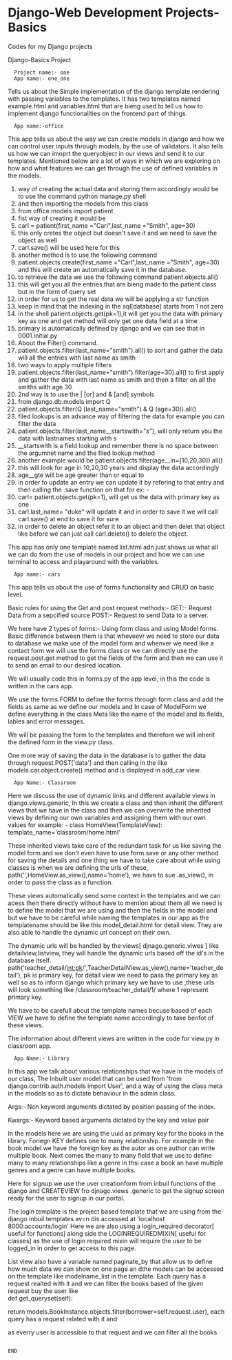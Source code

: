 # Django-Web Development Projects- Basics

Codes for my Django projects 

Django-Basics Project

      Project name:- one
      App name:- one_one
      
Tells us about the Simple implementation of the django template rendering with passing variables to the templates.
It has two templates named example.html and variables.html that are bieng used to tell us how to implement django functionalities on the frontend  part of things.

      App name:-office
      
 This app tells us about the way we can create models in django and how we can control user inputs through models, by the use of validators.
 It also tells us how we can imoprt the queryobject in our views and send it to our templates.
 Mentioned below are a lot of ways in which we are exploring on how and what features we can get through the use of defined variables in the models.
 
1. way of creating the actual data and storing them accordingly would be to use the command python manage.py shell 
2. and then importing the models from this class
3. from office.models import patient
4. fist way of creating it would be 
5. carl = patient(first_name ="Carl",last_name ="Smith", age=30)
6. this only cretes the object but doesn't save it and we need to save the object as well
7. carl.save() will be used here for this 
8. another method is to use the following command
9. patient.objects.create(first_name ="Carl",last_name ="Smith", age=30) and this will create an automatically save it in the database.
10. to retrieve the data we use the following command patient.objects.all()
11. this will get you all the entries that are bieng made to the patient class but in the form of query set
12. in order for us to get the real data we will be applying a str function
13. keep in mind that the indexing in the sql[database] starts from 1 not zero 
14. in the shell patient.objects.get(pk=1),it will get you the data with primary key as one and get method will only get one data field at a time
15. primary is automatically defined by django and we can see that in 0001.initial.py
16. About the Filter() command.
17. patient.objects.filter(last_name="smith").all() to sort and gather the data will all the entries with last name as smith
18. two ways to apply multiple filters 
19. patient.objects.filter(last_name="smith").filter(age=30).all() to first apply and gather the data with last name as smith and then a filter on all the smiths with age 30
20. 2nd way is to use the | [or] and & [and] symbols 
21. from django.db.models import Q
22. patient.objects.filter(Q (last_name="smith") & Q (age=30)).all()
23. filed lookups is an advance way of filtering the data for example you can filter the data 
24. patient.objects.filter(last_name__startswith="s"), will only return you the data with lastnames starting with s 
25. __startswith is a field lookup and remember there is no space between the argumnet name and the filed lookup method 
26. another example would be patient.objects.filter(age__in=[10,20,30]).all()
27. this will look for age in 10,20,30 years and display the data accordingly 
28. age__gte will be age greater than or equal to  
29. in order to update an entry we can update it by refering to that entry and then calling the .save function on that for ex: -
30. carl= patient.objects.get(pk=1), will get us the data with primary key as one 
31. carl.last_name= "duke" will update it and in order to save it we will call carl.save() at end to save it for sure 
32. in order to delete an object refer it to an object and then delet that object like before we can just call carl.delete() to delete the object.

This app has only one template named list.html adn just shows us what all we can do from the use of models in our project and how we can use terminal to access and playaround with the variables.

      App name:- cars
This app tells us about the use of forms functionality and CRUD on basic level.

Basic rules for using the Get and post request methods:-
GET:- Request Data from a sepcified source 
POST:- Request to send Data to a server.

We here have 2 types of forms:- 
Using form class and using Model forms.
Basic difference between them is that wheveevr we need to store our data to database we make use of the model form and whenver we need like a contact form we will use the forms class or we can directly use the request.post.get method to get the fields of the form and then we can use it to send an email to our desired location.

We will usually code this in forms.py of the app level, in this the code is written in the cars app.

We use the forms.FORM to define the forms through form class and add the fields as same as we define our models and In case of ModelForm we define everything in the class Meta like the name of the model and its fields, lables and error messages.

We will be passing the form to the templates and therefore we will inherit the defined form in the view.py class.

One more way of saving the data in the database is to gather the data through request.POST['data'] and then calling in the like models.car.object.create() method and is displayed in add_car view.
      
      App Name:- Classroom
Here we discuss the use of dynamic links and different available views in django.views.generic, In this we create a class and then inherit the different views that we have in the class and then we can overwrite the inherited views by defining our own variables and assigning them with our own values for example: - 
class HomeView(TemplateView):
    template_name='classroom/home.html'

These inherited views take care of the redundant task for us like saving the model form and we don't even have to use form.save or any other method for saving the details and one thing we have to take care about while using classes is when we are defining the urls of these,      path('',HomeView.as_view(),name='home'), we have to sue .as_view(), in order to pass the class as a function.

These views automatically send some context in the templates and we can acess then there directly without have to mention about them all we need is to define the model that we are using and then the fields in the model and but we have to be careful while naming the templates in our app as the templatename should be like this model_detail.html for detail view. They are also able to handle the dynamic url concept on their own.

The dynamic urls will be handled by the views[ djnago.generic.viwes ] like detailview,listview, they will handle the dynamic urls based off the id's in the database itself.
path('teacher_detail/<int:pk>/',TeacherDetailView.as_view(),name='teacher_detail'),  pk is primary key, for detail view we need to pass the primary key as well so as to inform django which primary key we have to use ,these urls will look something like /classroom/teacher_detail/1/ where 1 represent primary key.

We have to be carefull about the template names becuse based of each VIEW we have to define the template name accordingly to take benfot of these views. 

The information about different views are written in the code for view.py in classroom app.

      App Name:- Library
      
In this app we talk about various relationships that we have in the models of our class, The Inbuilt user model that can  be used from 'from django.contrib.auth.models import User', and a way of using the class meta in the models so as to dictate behaviour in the admin class.

Args:- Non keyword arguments dictated by position passing of the index.

Kwargs:- Keyword based arguments dictated by the key and value pair 

In the models here we are using the uuid as primary key for the books in the library.
Foriegn KEY defines one to many relationship. For example in the book model we have the foreign key as the autor as one author can write multiple book.
Next comes the many to many field that we use to define many to many relationships like a genre in thsi case a book an have multiple genres and a genre can have multiple books.

Here for signup we use the user creationform from inbuil functions of the django and CREATEVIEW fro djnago.views .generic to get the signup screen ready for the user to signup in our portal.

The login template is the project based template that we are using from the django inbuil templates av=n dis accessed at 'localhost 8000:accounts/login'
Here we are also using a login_required decorator[ useful for functions] along side the LOGINREQUIREDMIXIN[ useful for classes] as the use of login required mixin will require the user to be logged_in in order to get access to this page.

List view also have a variable named paginate_by that allow us to define how much data we can show on one page an dthe models can be accessed on the template like modelname_list in the template.
 Each query has a request realted with it and we can filter the books based of the given request buy the user like    
 def get_queryset(self):
 
 return models.BookInstance.objects.filter(borrower=self.request.user), each query has a request related with it and 
        
 as everry user is accessible to that request and we can filter all the books 
 
                                                                              END
 <!---------------------------------------------------------------END----------------------------------------END--------------------------------------------------->













 


